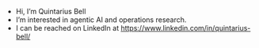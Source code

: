 -  Hi, I’m Quintarius Bell
-  I’m interested in agentic AI and operations research.
-  I can be reached on LinkedIn at https://www.linkedin.com/in/quintarius-bell/

<!---
QaBell/QaBell is a ✨ special ✨ repository because its `README.md` (this file) appears on your GitHub profile.
You can click the Preview link to take a look at your changes.
--->
